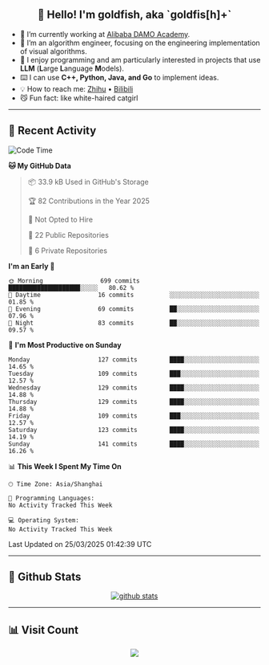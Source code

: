 
<h2 align="center">👋 Hello! I'm goldfish, aka `goldfis[h]+`</h2>

- 📍 I’m currently working at [Alibaba DAMO Academy](https://damo.alibaba.com/).  
- 🌱 I’m an algorithm engineer, focusing on the engineering implementation of visual algorithms.  
- 💬 I enjoy programming and am particularly interested in projects that use **LLM** (**L**arge **L**anguage **M**odels).   
- ⌨️ I can use **C++, Python, Java, and Go** to implement ideas.  
- 💡 How to reach me: [Zhihu](https://www.zhihu.com/people/goldfishh) • [Bilibili](https://space.bilibili.com/11349246)  
- 😼 Fun fact: like white-haired catgirl  

-------

## 🔧 Recent Activity

<!--START_SECTION:waka-->
![Code Time](http://img.shields.io/badge/Code%20Time-94%20hrs%2013%20mins-blue)

**🐱 My GitHub Data** 

> 📦 33.9 kB Used in GitHub's Storage 
 > 
> 🏆 82 Contributions in the Year 2025
 > 
> 🚫 Not Opted to Hire
 > 
> 📜 22 Public Repositories 
 > 
> 🔑 6 Private Repositories 
 > 
**I'm an Early 🐤** 

```text
🌞 Morning                699 commits         ████████████████████░░░░░   80.62 % 
🌆 Daytime                16 commits          ░░░░░░░░░░░░░░░░░░░░░░░░░   01.85 % 
🌃 Evening                69 commits          ██░░░░░░░░░░░░░░░░░░░░░░░   07.96 % 
🌙 Night                  83 commits          ██░░░░░░░░░░░░░░░░░░░░░░░   09.57 % 
```
📅 **I'm Most Productive on Sunday** 

```text
Monday                   127 commits         ████░░░░░░░░░░░░░░░░░░░░░   14.65 % 
Tuesday                  109 commits         ███░░░░░░░░░░░░░░░░░░░░░░   12.57 % 
Wednesday                129 commits         ████░░░░░░░░░░░░░░░░░░░░░   14.88 % 
Thursday                 129 commits         ████░░░░░░░░░░░░░░░░░░░░░   14.88 % 
Friday                   109 commits         ███░░░░░░░░░░░░░░░░░░░░░░   12.57 % 
Saturday                 123 commits         ████░░░░░░░░░░░░░░░░░░░░░   14.19 % 
Sunday                   141 commits         ████░░░░░░░░░░░░░░░░░░░░░   16.26 % 
```


📊 **This Week I Spent My Time On** 

```text
🕑︎ Time Zone: Asia/Shanghai

💬 Programming Languages: 
No Activity Tracked This Week

💻 Operating System: 
No Activity Tracked This Week
```


 Last Updated on 25/03/2025 01:42:39 UTC
<!--END_SECTION:waka-->

-------

## 📆 Github Stats

<p align="center">
    <a href="https://github.com/anuraghazra/github-readme-stats">
      <img src="https://github-readme-stats.vercel.app/api?username=goldfishh&show_icons=true&theme=dracula" alt="github stats" />
    </a>
</p>

-------

## 📊 Visit Count

<p align="center">
  <a href="https://count.getloli.com/"><img src="https://count.getloli.com/get/@:goldfishh?theme=rule34"></a>
</p>
